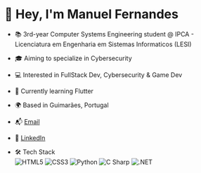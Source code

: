 # 👋 Hey, I'm Manuel Fernandes

- 📚 3rd-year Computer Systems Engineering student @ IPCA - Licenciatura em Engenharia em Sistemas Informaticos (LESI) 
- 🎓 Aiming to specialize in Cybersecurity
- 💻 Interested in FullStack Dev, Cybersecurity & Game Dev  
- 🧠 Currently learning Flutter
- 🌍 Based in Guimarães, Portugal  
- 📬 [Email](manuel.fernandes02@protonmail.com)
- 🔗 [LinkedIn](https://www.linkedin.com/in/manuelfernandes02)

- 🛠️ Tech Stack  
![HTML5](https://img.shields.io/badge/HTML5-E34F26?style=for-the-badge&logo=html5&logoColor=white)
![CSS3](https://img.shields.io/badge/CSS3-1572B6?style=for-the-badge&logo=css3&logoColor=white)
![Python](https://img.shields.io/badge/Python-3776AB?style=for-the-badge&logo=python&logoColor=white)
![C Sharp](https://img.shields.io/badge/C%23-239120?style=for-the-badge&logo=c-sharp&logoColor=white)
![.NET](https://img.shields.io/badge/.NET-512BD4?style=for-the-badge&logo=dotnet&logoColor=white)

